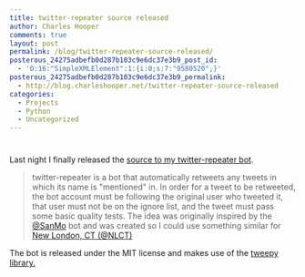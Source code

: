 ```yaml
---
title: twitter-repeater source released
author: Charles Hooper
comments: true
layout: post
permalink: /blog/twitter-repeater-source-released/
posterous_24275adbefb0d287b103c9e6dc37e3b9_post_id:
  - 'O:16:"SimpleXMLElement":1:{i:0;s:7:"9580520";}'
posterous_24275adbefb0d287b103c9e6dc37e3b9_permalink:
  - http://blog.charleshooper.net/twitter-repeater-source-released
categories:
  - Projects
  - Python
  - Uncategorized
---
```

# 

Last night I finally released the [source to my twitter-repeater bot][1]. 
> twitter-repeater is a bot that automatically retweets any tweets in which its name is "mentioned" in. In order for a tweet to be retweeted, the bot account must be following the original user who tweeted it, that user must not be on the ignore list, and the tweet must pass some basic quality tests. 
> The idea was originally inspired by the [@SanMo][2] bot and was created so I could use something similar for [New London, CT (@NLCT)][3]

The bot is released under the MIT license and makes use of the [tweepy library.][4]  
 

 [1]: http://code.google.com/p/twitter-repeater/
 [2]: http://twitter.com/sanmo
 [3]: http://twitter.com/NLCT
 [4]: http://github.com/joshthecoder/tweepy